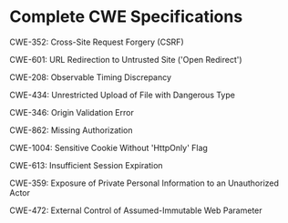 

# Complete CWE Specifications

CWE-352: Cross-Site Request Forgery (CSRF)

CWE-601: URL Redirection to Untrusted Site ('Open Redirect')

CWE-208: Observable Timing Discrepancy

CWE-434: Unrestricted Upload of File with Dangerous Type

CWE-346: Origin Validation Error

CWE-862: Missing Authorization

CWE-1004: Sensitive Cookie Without 'HttpOnly' Flag

CWE-613: Insufficient Session Expiration

CWE-359: Exposure of Private Personal Information to an Unauthorized Actor

CWE-472: External Control of Assumed-Immutable Web Parameter